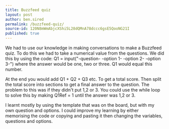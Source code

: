 ```yaml
---
title: Buzzfeed quiz
layout: post
author: ben.sired
permalink: /buzzfeed-quiz/
source-id: 120N8mWmAbjcXShi5L28dQMnA78dccc6gsE5QooNG21I
published: true
---
```

We had to use our knowledge in making conversations to make a Buzzfeed quiz. To do this we had to take a numerical value from the questions. We did this by using the code: Q1 = input("-question- -option 1- -option 2- -option 3-") where the answer would be one, two or three. Q1 would equal this number.

At the end you would add Q1 + Q2 + Q3 etc. To get a total score. Then split the total score into sections to get a final answer to the question. The problem to this was if they didn't put 1,2 or 3. You could use the while loop to solve this by making Q1Ref = 1 until the answer was 1,2 or 3.

I learnt mostly by using the template that was on the board, but with my own question and options. I could improve my learning by either memorising the code or copying and pasting it then changing the variables, questions and options.

